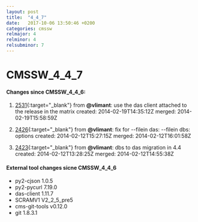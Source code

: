 ```yaml
---
layout: post
title:  "4_4_7"
date:   2017-10-06 13:50:46 +0200
categories: cmssw
relmajor: 4
relminor: 4
relsubminor: 7
---
```


# CMSSW_4_4_7
#### Changes since CMSSW_4_4_6:

1. [2531](http://github.com/cms-sw/cmssw/pull/2531){:target="_blank"}  from **@vlimant**: use the das client attached to the release in the matrix created: 2014-02-19T14:35:12Z merged: 2014-02-19T15:58:59Z

1. [2426](http://github.com/cms-sw/cmssw/pull/2426){:target="_blank"}  from **@vlimant**: fix for --filein das: --filein dbs: options created: 2014-02-12T15:27:15Z merged: 2014-02-12T16:01:58Z

1. [2423](http://github.com/cms-sw/cmssw/pull/2423){:target="_blank"}  from **@vlimant**: dbs to das migration in 4.4 created: 2014-02-12T13:28:25Z merged: 2014-02-12T14:55:38Z

#### External tool changes sicne CMSSW_4_4_6
- py2-cjson 1.0.5
- py2-pycurl 7.19.0
- das-client 1.11.7
- SCRAMV1 V2_2_5_pre5
- cms-git-tools v0.12.0
- git 1.8.3.1

